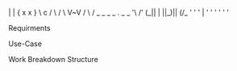 <p>
|           |
{   x   x   }
 \    c    /
  \       /
   \ V~V /
    \   /  _  _ _  _ . _ _ 
    '\ /' (_|| | ||_)|| (/_
    ' ' '        |        
    ' ' '        '
      '          '

</p>
Requirments



































Use-Case






















Work Breakdown Structure

